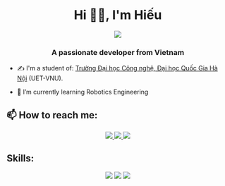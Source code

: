 <h1 align="center">Hi 👋😊, I'm Hiếu</h1>
<p align="center"><img src="https://img.icons8.com/color/48/000000/vietnam-circular.png"/></p>
<h3 align="center">A passionate developer from Vietnam </h3>


- ✍ I'm a student of: [Trường Đại học Công nghệ, Đại học Quốc Gia Hà Nội](https://uet.vnu.edu.vn/) (UET-VNU).

- 🌱 I’m currently learning Robotics Engineering


## 📫 How to reach me:


<p align="center">
  <a href="https://www.facebook.com/profile.php?id=100008664642659" alt="Facebook">
    <img src="https://img.icons8.com/fluent/48/000000/facebook-new.png" target="_blank" />
  </a> 
  <a href="https://github.com/hieu2k2boss/" alt="Github">
    <img src="https://img.icons8.com/fluent/48/000000/github.png"/>
  </a> 
  <a href="https://www.youtube.com/channel/UCG55IL8H52UbbneDMr9IObA" alt="Youtube channel" target="_blank" >
    <img src="https://img.icons8.com/fluent/48/000000/youtube-play.png"/>
  </a>

</p>

## Skills:
<p align="center">
  <img src="https://img.icons8.com/color/48/000000/git.png"/>
  <img src="https://img.icons8.com/color/48/undefined/python--v1.png"/>
  <img src="https://img.icons8.com/color/48/undefined/html-5--v1.png"/>
  
</p>


